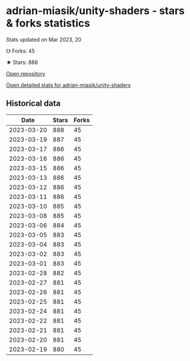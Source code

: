 # adrian-miasik/unity-shaders - stars & forks statistics

Stats updated on Mar 2023, 20

☋ Forks: 45

★ Stars: 888

[Open repository](https://github.com/adrian-miasik/unity-shaders)

[Open detailed stats for adrian-miasik/unity-shaders](https://reviewgithub.com/rep/adrian-miasik/unity-shaders)

## Historical data
| Date | Stars | Forks |
|------|-------|-------|
| 2023-03-20 | 888 | 45 | 
| 2023-03-19 | 887 | 45 | 
| 2023-03-17 | 886 | 45 | 
| 2023-03-16 | 886 | 45 | 
| 2023-03-15 | 886 | 45 | 
| 2023-03-13 | 886 | 45 | 
| 2023-03-12 | 886 | 45 | 
| 2023-03-11 | 886 | 45 | 
| 2023-03-10 | 885 | 45 | 
| 2023-03-08 | 885 | 45 | 
| 2023-03-06 | 884 | 45 | 
| 2023-03-05 | 883 | 45 | 
| 2023-03-04 | 883 | 45 | 
| 2023-03-02 | 883 | 45 | 
| 2023-03-01 | 883 | 45 | 
| 2023-02-28 | 882 | 45 | 
| 2023-02-27 | 881 | 45 | 
| 2023-02-26 | 881 | 45 | 
| 2023-02-25 | 881 | 45 | 
| 2023-02-24 | 881 | 45 | 
| 2023-02-22 | 881 | 45 | 
| 2023-02-21 | 881 | 45 | 
| 2023-02-20 | 881 | 45 | 
| 2023-02-19 | 880 | 45 | 


